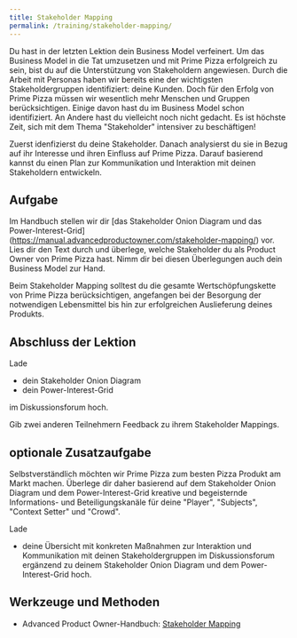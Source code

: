 ```yaml
---
title: Stakeholder Mapping
permalink: /training/stakeholder-mapping/
---
```

 
Du hast in der letzten Lektion dein Business Model verfeinert. 
Um das Business Model in die Tat umzusetzen und mit Prime Pizza erfolgreich zu sein, bist du auf die Unterstützung von Stakeholdern angewiesen.
Durch die Arbeit mit Personas haben wir bereits eine der wichtigsten Stakeholdergruppen identifiziert: deine Kunden. 
Doch für den Erfolg von Prime Pizza müssen wir wesentlich mehr Menschen und Gruppen berücksichtigen. Einige davon hast du im Business Model schon identifiziert. 
An Andere hast du vielleicht noch nicht gedacht.
Es ist höchste Zeit, sich mit dem Thema "Stakeholder" intensiver zu beschäftigen!

Zuerst idenfizierst du deine Stakeholder. 
Danach analysierst du sie in Bezug auf ihr Interesse und ihren Einfluss auf Prime Pizza.
Darauf basierend kannst du einen Plan zur Kommunikation und Interaktion mit deinen Stakeholdern entwickeln.  

## Aufgabe 

Im Handbuch stellen wir dir [das Stakeholder Onion Diagram und das Power-Interest-Grid] (https://manual.advancedproductowner.com/stakeholder-mapping/) vor.  
Lies dir den Text durch und überlege, welche Stakeholder du als Product Owner von Prime Pizza hast. 
Nimm dir bei diesen Überlegungen auch dein Business Model zur Hand. 

Beim Stakeholder Mapping solltest du die gesamte Wertschöpfungskette von Prime Pizza berücksichtigen,
angefangen bei der Besorgung der notwendigen Lebensmittel bis hin zur erfolgreichen Auslieferung deines Produkts. 

## Abschluss der Lektion 

Lade

* dein Stakeholder Onion Diagram
* dein Power-Interest-Grid

im Diskussionsforum hoch.

Gib zwei anderen Teilnehmern Feedback zu ihrem Stakeholder Mappings. 

## optionale Zusatzaufgabe
Selbstverständlich möchten wir Prime Pizza zum besten Pizza Produkt am Markt machen.
Überlege dir daher basierend auf dem Stakeholder Onion Diagram und dem Power-Interest-Grid kreative und begeisternde Informations- und Beteiligungskanäle für deine "Player", "Subjects", "Context Setter" und "Crowd".

Lade

* deine Übersicht mit konkreten Maßnahmen zur Interaktion und Kommunikation mit deinen Stakeholdergruppen im Diskussionsforum ergänzend zu deinem Stakeholder Onion Diagram und dem Power-Interest-Grid hoch. 

## Werkzeuge und Methoden 

 * Advanced Product Owner-Handbuch: [Stakeholder Mapping][1] 

[1]:https://manual.advancedproductowner.com/stakeholder-mapping/ 
